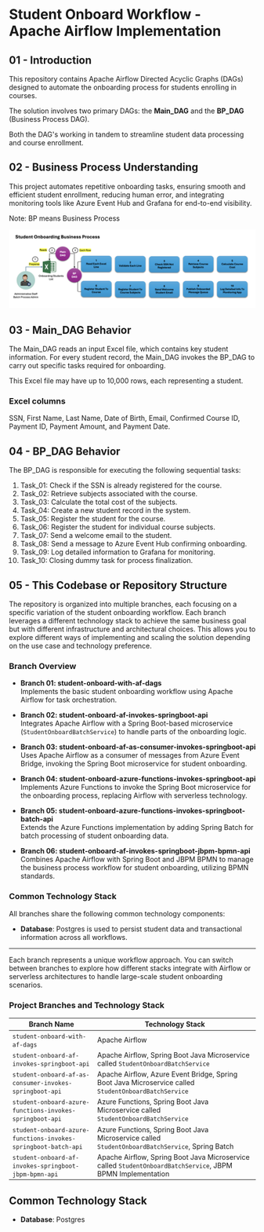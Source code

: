 # Student Onboard Workflow - Apache Airflow Implementation

## 01 - Introduction
This repository contains Apache Airflow Directed Acyclic Graphs (DAGs) designed to automate the onboarding process for students enrolling in courses. 

The solution involves two primary DAGs: the **Main_DAG** and the **BP_DAG** (Business Process DAG).

Both the DAG's working in tandem to streamline student data processing and course enrollment.

## 02 - Business Process Understanding
This project automates repetitive onboarding tasks, ensuring smooth and efficient student enrollment, reducing human error, and integrating monitoring tools like Azure Event Hub and Grafana for end-to-end visibility.

Note: BP means Business Process

![Student Onboarding Business Process Understanding](Student_Onboarding_Business_Process_Flow_v01.png "Student Onboarding Business Process Understanding")

## 03 - Main_DAG Behavior
The Main_DAG reads an input Excel file, which contains key student information. For every student record, the Main_DAG invokes the BP_DAG to carry out specific tasks required for onboarding.

This Excel file may have up to 10,000 rows, each representing a student. 

### Excel columns
SSN, First Name, Last Name, Date of Birth, Email, Confirmed Course ID, Payment ID, Payment Amount, and Payment Date. 

## 04 - BP_DAG Behavior
The BP_DAG is responsible for executing the following sequential tasks:

1. Task_01: Check if the SSN is already registered for the course.
2. Task_02: Retrieve subjects associated with the course.
3. Task_03: Calculate the total cost of the subjects.
4. Task_04: Create a new student record in the system.
5. Task_05: Register the student for the course.
6. Task_06: Register the student for individual course subjects.
7. Task_07: Send a welcome email to the student.
8. Task_08: Send a message to Azure Event Hub confirming onboarding.
9. Task_09: Log detailed information to Grafana for monitoring.
10. Task_10: Closing dummy task for process finalization.


## 05 - This Codebase or Repository Structure

The repository is organized into multiple branches, each focusing on a specific variation of the student onboarding workflow. Each branch leverages a different technology stack to achieve the same business goal but with different infrastructure and architectural choices. This allows you to explore different ways of implementing and scaling the solution depending on the use case and technology preference.

### Branch Overview

- **Branch 01: student-onboard-with-af-dags**  
  Implements the basic student onboarding workflow using Apache Airflow for task orchestration.

- **Branch 02: student-onboard-af-invokes-springboot-api**  
  Integrates Apache Airflow with a Spring Boot-based microservice (`StudentOnboardBatchService`) to handle parts of the onboarding logic.

- **Branch 03: student-onboard-af-as-consumer-invokes-springboot-api**  
  Uses Apache Airflow as a consumer of messages from Azure Event Bridge, invoking the Spring Boot microservice for student onboarding.

- **Branch 04: student-onboard-azure-functions-invokes-springboot-api**  
  Implements Azure Functions to invoke the Spring Boot microservice for the onboarding process, replacing Airflow with serverless technology.

- **Branch 05: student-onboard-azure-functions-invokes-springboot-batch-api**  
  Extends the Azure Functions implementation by adding Spring Batch for batch processing of student onboarding data.

- **Branch 06: student-onboard-af-invokes-springboot-jbpm-bpmn-api**  
  Combines Apache Airflow with Spring Boot and JBPM BPMN to manage the business process workflow for student onboarding, utilizing BPMN standards.

### Common Technology Stack

All branches share the following common technology components:
- **Database**: Postgres is used to persist student data and transactional information across all workflows.

---

Each branch represents a unique workflow approach. You can switch between branches to explore how different stacks integrate with Airflow or serverless architectures to handle large-scale student onboarding scenarios.

### Project Branches and Technology Stack

| Branch Name                                          | Technology Stack                                                                                  |
| ---------------------------------------------------- | ------------------------------------------------------------------------------------------------- |
| `student-onboard-with-af-dags`                       | Apache Airflow                                                                                     |
| `student-onboard-af-invokes-springboot-api`          | Apache Airflow, Spring Boot Java Microservice called `StudentOnboardBatchService`                   |
| `student-onboard-af-as-consumer-invokes-springboot-api` | Apache Airflow, Azure Event Bridge, Spring Boot Java Microservice called `StudentOnboardBatchService` |
| `student-onboard-azure-functions-invokes-springboot-api` | Azure Functions, Spring Boot Java Microservice called `StudentOnboardBatchService`                   |
| `student-onboard-azure-functions-invokes-springboot-batch-api` | Azure Functions, Spring Boot Java Microservice called `StudentOnboardBatchService`, Spring Batch     |
| `student-onboard-af-invokes-springboot-jbpm-bpmn-api` | Apache Airflow, Spring Boot Java Microservice called `StudentOnboardBatchService`, JBPM BPMN Implementation |

## Common Technology Stack

- **Database**: Postgres


